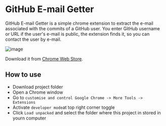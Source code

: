 # GitHub E-mail Getter

GitHub E-mail Getter is a simple chrome extension to extract the e-mail associated with the commits of a GitHub user. You enter GitHub username or URL if the user's e-mail is public, the extension finds it, so you can contact the user by e-mail. 

![image](https://user-images.githubusercontent.com/43031902/215606660-b4586590-48dd-478f-ba0a-dedd1a7037ce.png)

Download it from [Chrome Web Store](https://chrome.google.com/webstore/detail/github-email-getter/jdjkjpeooffmacndbhajdkndahdbldgn?hl=pt-PT&authuser=0).

## How to use

- Download project folder
- Open a Chrome window
- Go to `customise and control Google Chrome -> More Tools -> Extensions`
- Activate `developer mode`at top right corner toggle
- Click `Load unpacked` and select the folder where this project in stored in yourn computer
